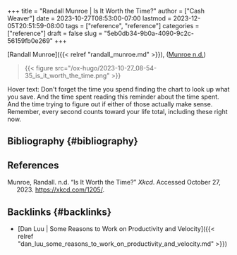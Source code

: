 +++
title = "Randall Munroe | Is It Worth the Time?"
author = ["Cash Weaver"]
date = 2023-10-27T08:53:00-07:00
lastmod = 2023-12-05T20:51:59-08:00
tags = ["reference", "reference"]
categories = ["reference"]
draft = false
slug = "5eb0db34-9b0a-4090-9c2c-56159fb0e269"
+++

[Randall Munroe]({{< relref "randall_munroe.md" >}}), (<a href="#citeproc_bib_item_1">Munroe n.d.</a>)

> {{< figure src="/ox-hugo/2023-10-27_08-54-35_is_it_worth_the_time.png" >}}

Hover text: Don't forget the time you spend finding the chart to look up what you save. And the time spent reading this reminder about the time spent. And the time trying to figure out if either of those actually make sense. Remember, every second counts toward your life total, including these right now.


## Bibliography {#bibliography}

## References

<style>.csl-entry{text-indent: -1.5em; margin-left: 1.5em;}</style><div class="csl-bib-body">
  <div class="csl-entry"><a id="citeproc_bib_item_1"></a>Munroe, Randall. n.d. “Is It Worth the Time?” <i>Xkcd</i>. Accessed October 27, 2023. <a href="https://xkcd.com/1205/">https://xkcd.com/1205/</a>.</div>
</div>


## Backlinks {#backlinks}

-   [Dan Luu | Some Reasons to Work on Productivity and Velocity]({{< relref "dan_luu_some_reasons_to_work_on_productivity_and_velocity.md" >}})
